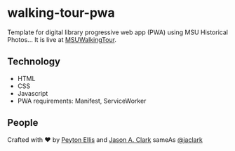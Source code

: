# walking-tour-pwa
Template for digital library progressive web app (PWA) using MSU Historical Photos... It is live at [MSUWalkingTour](https://arc.lib.montana.edu/msu-photos/tour/).

## Technology

* HTML
* CSS
* Javascript
* PWA requirements: Manifest, ServiceWorker

## People

Crafted with :heart: by [Peyton Ellis](https://github.com/PeytonEllis) and [Jason A. Clark](http://www.jasonclark.info) sameAs [@jaclark](https://twitter.com/jaclark)
